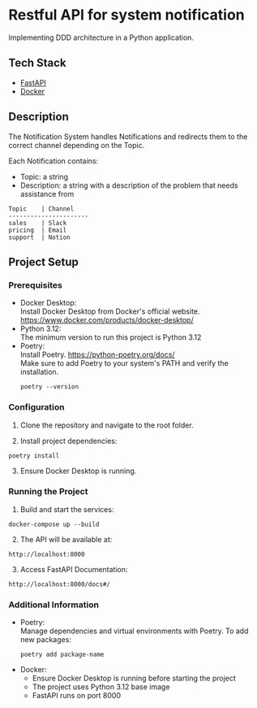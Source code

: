 # Restful API for system notification
Implementing DDD architecture in a Python application.


## Tech Stack

* [FastAPI](https://fastapi.tiangolo.com/)
* [Docker](https://www.docker.com/)


## Description

The Notification System handles Notifications and redirects them to the correct channel depending on the Topic.

Each Notification contains:
- Topic: a string
- Description: a string with a description of the problem that needs assistance from


``` 
Topic    | Channel   
----------------------
sales    | Slack
pricing  | Email
support  | Notion
```


## Project Setup

### Prerequisites
- Docker Desktop:  
  Install Docker Desktop from Docker's official website. https://www.docker.com/products/docker-desktop/
- Python 3.12:  
  The minimum version to run this project is Python 3.12
- Poetry:  
  Install Poetry. https://python-poetry.org/docs/  
  Make sure to add Poetry to your system's PATH and verify the installation.
  ```
  poetry --version
  ```


### Configuration
1. Clone the repository and navigate to the root folder.

2. Install project dependencies:
```
poetry install
```

3. Ensure Docker Desktop is running.


### Running the Project
1. Build and start the services:
```
docker-compose up --build
```

2. The API will be available at:
```
http://localhost:8000
```

3. Access FastAPI Documentation:
```
http://localhost:8000/docs#/
```


### Additional Information
- Poetry:  
  Manage dependencies and virtual environments with Poetry. To add new packages:
  ```
  poetry add package-name
  ```
- Docker:  
  - Ensure Docker Desktop is running before starting the project
  - The project uses Python 3.12 base image
  - FastAPI runs on port 8000

